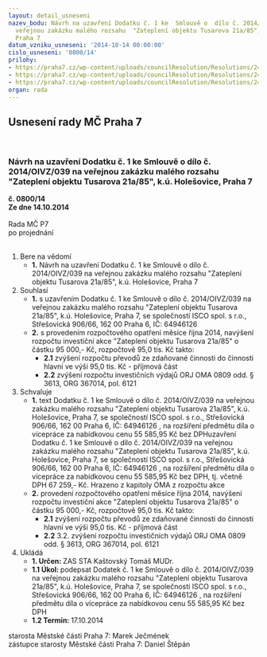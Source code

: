 ```yaml
---
layout: detail_usneseni
nazev_bodu: Návrh na uzavření Dodatku č. 1 ke  Smlouvě o  dílo č. 2014/OIVZ/039 na
  veřejnou zakázku malého rozsahu  "Zateplení objektu Tusarova 21a/85", k.ú. Holešovice,
  Praha 7
datum_vzniku_usneseni: '2014-10-14 00:00:00'
cislo_usneseni: '0800/14'
prilohy:
- https://praha7.cz/wp-content/uploads/councilResolution/Resolutions/24581/47-14-1._dodatek_-_n%c3%a1vrh.doc
- https://praha7.cz/wp-content/uploads/councilResolution/Resolutions/24581/47-14-2._cenov%c3%a1_nab%c3%addka_v%c3%adceprac%c3%ad.pdf
- https://praha7.cz/wp-content/uploads/councilResolution/Resolutions/24581/47-14-3._v%c3%bdpis_z_or_ze_dne_29.9.2014.pdf
organ: rada
---
```

<div id="ucUsn_pList" class="usn">
	<span><h2>Usnesení rady MČ Praha 7 </h2>
<br></span><div class="standBody">
<span><h3>Návrh na uzavření Dodatku č. 1 ke  Smlouvě o  dílo č. 2014/OIVZ/039 na veřejnou zakázku malého rozsahu  "Zateplení objektu Tusarova 21a/85", k.ú. Holešovice, Praha 7</h3></span><div class="center">
		<strong>č. 0800/14</strong><br>
	</div>
<div class="center">
		<strong>Ze dne 14.10.2014</strong><br><br>
	</div>Rada MČ P7<br> po projednání<br><br><ol>
<li>Bere na vědomí<ul><li>
<strong>1.</strong> Návrh na uzavření Dodatku č. 1 ke  Smlouvě o  dílo č. 2014/OIVZ/039 na veřejnou zakázku malého rozsahu  "Zateplení objektu Tusarova 21a/85", k.ú. Holešovice, Praha 7</li></ul>
</li>
<li>Souhlasí<ul>
<li>
<strong>1.</strong> s uzavřením Dodatku č. 1 ke Smlouvě o  dílo č. 2014/OIVZ/039 na veřejnou zakázku malého rozsahu  "Zateplení objektu Tusarova 21a/85", k.ú. Holešovice, Praha 7, se společností ISCO spol. s r.o., Střešovická 906/66, 162 00 Praha 6, IČ: 64946126 </li>
<li>
<strong>2.</strong> s provedením rozpočtového opatření měsíce října 2014, navýšení rozpočtu investiční akce "Zateplení objektu Tusarova 21a/85" o částku 95 000,- Kč, rozpočtově 95,0 tis. Kč takto: <ul>
<li>
<strong>2.1</strong> zvýšení rozpočtu převodů ze zdaňované činnosti do činnosti hlavní ve výši 95,0 tis. Kč  -  příjmová část</li>
<li>
<strong>2.2</strong> zvýšení rozpočtu investičních výdajů ORJ OMA 0809 odd. § 3613, ORG 367014, pol. 6121      </li>
</ul>
</li>
</ul>
</li>
<li>Schvaluje<ul>
<li>
<strong>1.</strong> text  Dodatku č. 1 ke Smlouvě o  dílo č. 2014/OIVZ/039 na veřejnou zakázku malého rozsahu  "Zateplení objektu Tusarova 21a/85", k.ú. Holešovice, Praha 7, se společností ISCO spol. s r.o., Střešovická 906/66, 162 00 Praha 6, IČ: 64946126  , na rozšíření předmětu díla o vícepráce za nabídkovou cenu 55 585,95 Kč bez DPHuzavření  Dodatku č. 1  ke Smlouvě o  dílo č. 2014/OIVZ/039 na veřejnou zakázku malého rozsahu  "Zateplení objektu Tusarova 21a/85", k.ú. Holešovice, Praha 7, se společností ISCO spol. s r.o., Střešovická 906/66, 162 00 Praha 6, IČ: 64946126 , na rozšíření předmětu díla o vícepráce za nabídkovou cenu 55 585,95 Kč bez DPH, tj. včetně  DPH  67 259,- Kč. Hrazeno z kapitoly OMA z rozpočtu akce</li>
<li>
<strong>2.</strong> provedení rozpočtového opatření měsíce října 2014, navýšení rozpočtu investiční akce "Zateplení objektu Tusarova 21a/85" o částku 95 000,- Kč, rozpočtově  95,0 tis. Kč takto:<ul>
<li>
<strong>2.1</strong> zvýšení rozpočtu převodů ze zdaňované činnosti do činnosti hlavní ve výši 95,0 tis. Kč  -  příjmová část</li>
<li>
<strong>2.2</strong> 3.2.	zvýšení rozpočtu investičních výdajů ORJ OMA 0809 odd. § 3613, ORG 367014, pol. 6121</li>
</ul>
</li>
</ul>
</li>
<li>Ukládá<ul>
<li>
<strong>1. Určen: </strong>ZAS STA Kaštovský Tomáš MUDr.</li>
<li>
<strong>1.1 Úkol: </strong>podepsat  Dodatek č. 1  ke Smlouvě o  dílo č. 2014/OIVZ/039 na veřejnou zakázku malého rozsahu  "Zateplení objektu Tusarova 21a/85", k.ú. Holešovice, Praha 7, se společností ISCO spol. s r.o., Střešovická 906/66, 162 00 Praha 6, IČ: 64946126 , na  rozšíření předmětu díla o vícepráce za nabídkovou cenu  55 585,95 Kč bez DPH</li>
<li>
<strong>1.2 Termín: </strong>17.10.2014</li>
</ul>
</li>
</ol>starosta Městské části Praha 7: Marek Ječmének<br>zástupce starosty Městské části Praha 7: Daniel Štěpán 
</div>
</div>